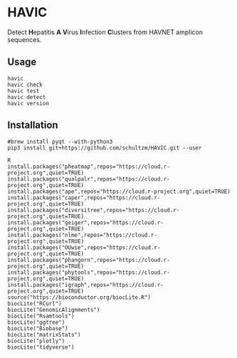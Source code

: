 # HAVIC
Detect **H**epatitis **A** **V**irus **I**nfection **C**lusters from HAVNET amplicon sequences.  

## Usage

    havic
    havic check
    havic test
    havic detect
    havic version



## Installation
```
#brew install pyqt --with-python3
pip3 install git+https://github.com/schultzm/HAVIC.git --user

R
install.packages("pheatmap",repos="https://cloud.r-project.org",quiet=TRUE)
install.packages("qualpalr",repos="https://cloud.r-project.org",quiet=TRUE)
install.packages("ape",repos="https://cloud.r-project.org",quiet=TRUE)
install.packages("caper",repos="https://cloud.r-project.org",quiet=TRUE)
install.packages("diversitree",repos="https://cloud.r-project.org",quiet=TRUE)
install.packages("geiger",repos="https://cloud.r-project.org",quiet=TRUE)
install.packages("nlme",repos="https://cloud.r-project.org",quiet=TRUE)
install.packages("OUwie",repos="https://cloud.r-project.org",quiet=TRUE)
install.packages("phangorn",repos="https://cloud.r-project.org",quiet=TRUE)
install.packages("phytools",repos="https://cloud.r-project.org",quiet=TRUE)
install.packages("igraph",repos="https://cloud.r-project.org",quiet=TRUE)
source("https://bioconductor.org/biocLite.R")
biocLite("RCurl")
biocLite("GenomicAlignments")
biocLite("Rsamtools")
biocLite("ggtree")
biocLite("Biobase")
biocLite("matrixStats")
biocLite("plotly")
biocLite("tidyverse")
```
